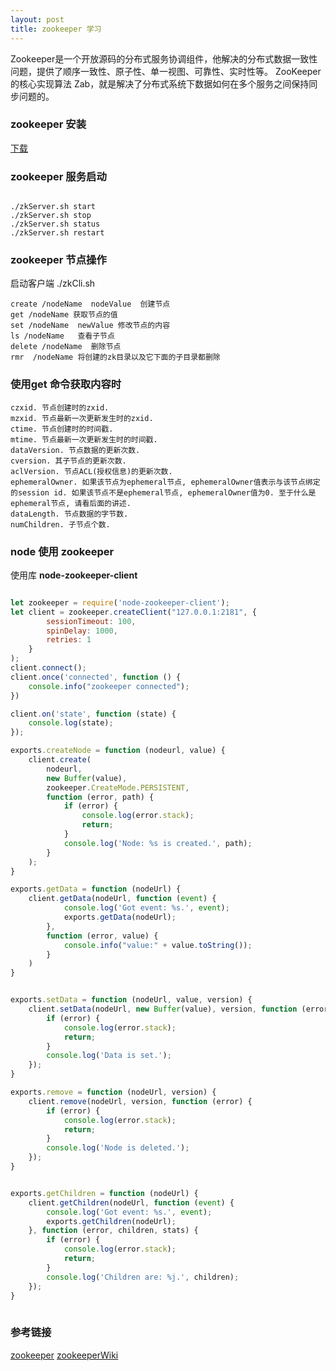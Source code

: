 ```yaml
---
layout: post
title: zookeeper 学习
---
```


Zookeeper是一个开放源码的分布式服务协调组件，他解决的分布式数据一致性问题，提供了顺序一致性、原子性、单一视图、可靠性、实时性等。
ZooKeeper的核心实现算法 Zab，就是解决了分布式系统下数据如何在多个服务之间保持同步问题的。


### zookeeper  安装

[下载](http://www.apache.org/dyn/closer.cgi/zookeeper/)

### zookeeper 服务启动

```

./zkServer.sh start
./zkServer.sh stop
./zkServer.sh status
./zkServer.sh restart

```

### zookeeper 节点操作

启动客户端 ./zkCli.sh

```
create /nodeName  nodeValue  创建节点
get /nodeName 获取节点的值
set /nodeName  newValue 修改节点的内容
ls /nodeName   查看子节点
delete /nodeName  删除节点
rmr  /nodeName 将创建的zk目录以及它下面的子目录都删除

```


### 使用get 命令获取内容时

```
czxid. 节点创建时的zxid.
mzxid. 节点最新一次更新发生时的zxid.
ctime. 节点创建时的时间戳.
mtime. 节点最新一次更新发生时的时间戳.
dataVersion. 节点数据的更新次数.
cversion. 其子节点的更新次数.
aclVersion. 节点ACL(授权信息)的更新次数.
ephemeralOwner. 如果该节点为ephemeral节点, ephemeralOwner值表示与该节点绑定的session id. 如果该节点不是ephemeral节点, ephemeralOwner值为0. 至于什么是ephemeral节点, 请看后面的讲述.
dataLength. 节点数据的字节数.
numChildren. 子节点个数.
```


### node 使用 zookeeper 

使用库 **node-zookeeper-client**

```javascript

let zookeeper = require('node-zookeeper-client');
let client = zookeeper.createClient("127.0.0.1:2181", {
        sessionTimeout: 100,
        spinDelay: 1000,
        retries: 1
    }
);
client.connect();
client.once('connected', function () {
    console.info("zookeeper connected");
})

client.on('state', function (state) {
    console.log(state);
});

exports.createNode = function (nodeurl, value) {
    client.create(
        nodeurl,
        new Buffer(value),
        zookeeper.CreateMode.PERSISTENT,
        function (error, path) {
            if (error) {
                console.log(error.stack);
                return;
            }
            console.log('Node: %s is created.', path);
        }
    );
}

exports.getData = function (nodeUrl) {
    client.getData(nodeUrl, function (event) {
            console.log('Got event: %s.', event);
            exports.getData(nodeUrl);
        },
        function (error, value) {
            console.info("value:" + value.toString());
        }
    )
}


exports.setData = function (nodeUrl, value, version) {
    client.setData(nodeUrl, new Buffer(value), version, function (error, stat) {
        if (error) {
            console.log(error.stack);
            return;
        }
        console.log('Data is set.');
    });
}

exports.remove = function (nodeUrl, version) {
    client.remove(nodeUrl, version, function (error) {
        if (error) {
            console.log(error.stack);
            return;
        }
        console.log('Node is deleted.');
    });
}


exports.getChildren = function (nodeUrl) {
    client.getChildren(nodeUrl, function (event) {
        console.log('Got event: %s.', event);
        exports.getChildren(nodeUrl);
    }, function (error, children, stats) {
        if (error) {
            console.log(error.stack);
            return;
        }
        console.log('Children are: %j.', children);
    });
}
 
```




### 参考链接

[zookeeper](http://zookeeper.apache.org/)
[zookeeperWiki](https://cwiki.apache.org/confluence/display/ZOOKEEPER/Index;jsessionid=18FE23C9C838C34CB58AC237D3C7B7AC)


